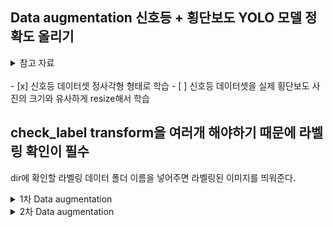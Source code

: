 
  
    
## Data augmentation 신호등 + 횡단보도 YOLO  모델 정확도 올리기    
    
<details>    
<summary>참고 자료</summary>    
<br>  
1. https://github.com/Paperspace/DataAugmentationForObjectDetection      
2. albumentations Library 이용하기      
   https://github.com/albumentations-team/albumentations      
         
         
3. https://imgaug.readthedocs.io/en/latest/source/examples_bounding_boxes.html      
       
 ![image](https://user-images.githubusercontent.com/34594339/91954309-96ad9380-ed3c-11ea-82f1-a83fa20af28d.png)    
    
 </div>    
</details>    
  <br>  
- [x] 신호등 데이터셋 정사각형 형태로 학습    
- [ ]  신호등 데이터셋을 실제 횡단보도 사진의 크기와 유사하게 resize해서 학습    
    
## check_label transform을 여러개 해야하기 때문에 라벨링 확인이 필수    
dir에 확인할 라벨링 데이터 폴더 이름을 넣어주면 라벨링된 이미지를 띄워준다.    
    
<details>    
<summary>1차 Data augmentation</summary>    
<br>  
- 추가할 Augmentation Dataset    
1. 정사각형 사이즈의 횡단보도  데이터 (패딩)    
2. 정사각형 사이즈의 신호등 데이터 (패딩)    
3. 비율을 0.5로 resize한 신호등 데이터     
    
- 참고한 자료    
https://github.com/aleju/imgaug    
    
## transform 직사각형의 이미지를 정사각형 형태로 만들어주기    
⇒ yolov3에서 416*416 형태로 학습을 진행하기 때문에 정사각형 변형을 통해 정확도 향상을 확인    
    
'images' 폴더 대신에 들어갈 인풋 이미지 폴더 이름을 넣어줌    
'output' 폴더에 정사각형 형태의 이미지가 저장됨    
    
https://bhban.tistory.com/91    
    
    
    
## transform2 이미지 사이즈를 일정 비율로 줄이기 ⇒ 0.5, 0.5로 비율로 줄임    
    
![image](https://user-images.githubusercontent.com/34594339/91967657-78e92a00-ed4e-11ea-986c-71bebdead81b.png)    
    
⇒ 이 경우는 convert 함수(꼭지점 ⇒ yolo  포맷 변환)에 shape를 전달해줄때 w, h 가 뒤바뀐다.    
    
 </div>    
</details>    
    
<details>    
<summary>2차 Data augmentation</summary>    
<br>    
정사각형 형태의 신호등을 그냥 학습시켜도 신호등이 가깝지 않으면 인식이 잘 되지 않았다.    
그래서 우리가 만든 신호등 데이터 셋을 횡단보도 데이터셋안의  신호등 데이터와 유사한 크기로 만들어주었다.   

> ## resize300x300.py   
1. 정사각형 형태로 리사이즈된 신호등 데이터셋 A    
    
   <image src="https://user-images.githubusercontent.com/34594339/92205369-81617200-eec0-11ea-9702-035496b8ccca.png" width="50%">    
    
   <예시> 이미지 크기 : 822x822    
2. A' = A를 300*300 크기로 바꿔준다. (횡단보도 데이터셋의 신호등 데이터의 평균 크기로 잡았다.)    
    
    <image src="https://user-images.githubusercontent.com/34594339/92205483-bcfc3c00-eec0-11ea-9e88-7162df41d5c8.png" width="50%">    
    
   <예시> 876x876 크기 안에 300x300 으로 리사이즈된 신호등 데이터     
3. A'를 876x876 크기안에 붙여준다. ⇒ yolo에서는 416x416으로 학습된다.    
    
   <image src="https://user-images.githubusercontent.com/34594339/92205583-f8970600-eec0-11ea-8503-49b28613b4fc.png" width="50%">    
    
   <예시> 876x876 사이즈에 중앙에 위치시키고, yolo 학습사이즈인 416x416으로 변형했을때의 모습    
     
   
    
 </div>    
</details>